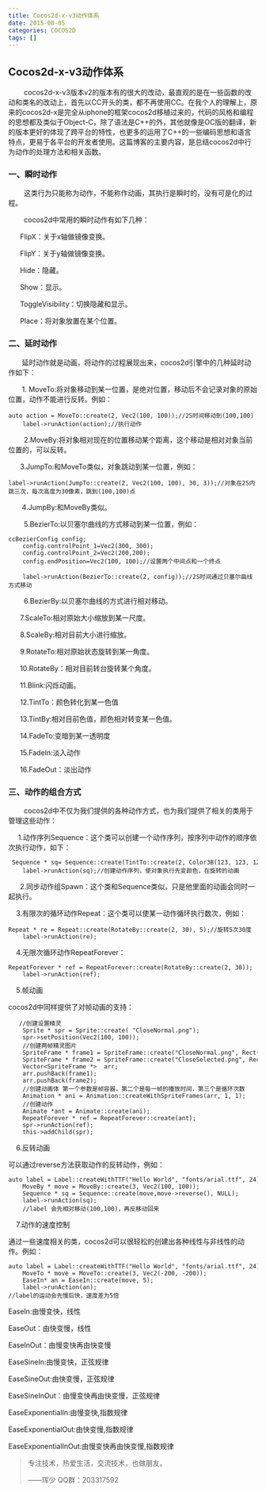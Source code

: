 ```yaml
---
title: Cocos2d-x-v3动作体系
date: 2015-08-05
categories: COCOS2D
tags: []
---
```

## Cocos2d-x-v3动作体系

        cocos2d-x-v3版本v2的版本有的很大的改动，最直观的是在一些函数的改动和类名的改动上，首先以CC开头的类，都不再使用CC。在我个人的理解上，原来的cocos2d-x是完全从iphone的框架cocos2d移植过来的，代码的风格和编程的思想都及类似于Object-C，除了语法是C++的外，其他就像是OC版的翻译，新的版本更好的体现了跨平台的特性，也更多的运用了C++的一些编码思想和语言特点，更易于各平台的开发者使用。这篇博客的主要内容，是总结cocos2d中行为动作的处理方法和相关函数。

### 一、瞬时动作

        这类行为只能称为动作，不能称作动画，其执行是瞬时的，没有可是化的过程。

        cocos2d中常用的瞬时动作有如下几种：

      FlipX：关于x轴做镜像变换。

      FlipY：关于y轴做镜像变换。

      Hide：隐藏。

      Show：显示。

      ToggleVisibility：切换隐藏和显示。

      Place：将对象放置在某个位置。

### 二、延时动作

       延时动作就是动画，将动作的过程展现出来，cocos2d引擎中的几种延时动作如下：

       1\. MoveTo:将对象移动到某一位置，是绝对位置，移动后不会记录对象的原始位置，动作不能进行反转。例如：

```
auto action = MoveTo::create(2, Vec2(100, 100));//2S时间移动到(100,100)
    label->runAction(action);//执行动作
```

        2.MoveBy:将对象相对现在的位置移动某个距离，这个移动是相对对象当前位置的，可以反转。

      3.JumpTo:和MoveTo类似，对象跳动到某一位置，例如：

```
label->runAction(JumpTo::create(2, Vec2(100, 100), 30, 3));//对象在2S内跳三次，每次高度为30像素，跳到(100,100)点
```

       4.JumpBy:和MoveBy类似。

        5.BezierTo:以贝塞尔曲线的方式移动到某一位置，例如：

```
ccBezierConfig config;
    config.controlPoint_1=Vec2(300, 300);
    config.controlPoint_2=Vec2(200,200);
    config.endPosition=Vec2(100, 100);//设置两个中间点和一个终点
    
    label->runAction(BezierTo::create(2, config));//2S时间通过贝塞尔曲线方式移动
```

        6.BezierBy:以贝塞尔曲线的方式进行相对移动。

      7.ScaleTo:相对原始大小缩放到某一尺度。

      8.ScaleBy:相对目前大小进行缩放。

      9.RotateTo:相对原始状态旋转到某一角度。

      10.RotateBy：相对目前转台旋转某个角度。

      11.Blink:闪烁动画。

      12.TintTo：颜色转化到某一色值

      13.TintBy:相对目前色值，颜色相对转变某一色值。

      14.FadeTo:变暗到某一透明度

      15.FadeIn:淡入动作

      16.FadeOut：淡出动作

### 三、动作的组合方式

        cocos2d中不仅为我们提供的各种动作方式，也为我们提供了相关的类用于管理这些动作：

     1.动作序列Sequence：这个类可以创建一个动作序列，按序列中动作的顺序依次执行动作，如下：

```
 Sequence * sq= Sequence::create(TintTo::create(2, Color3B(123, 123, 123)),RotateTo::create(2, 30), NULL);
    label->runAction(sq);//创建动作序列，使对象执行先变颜色，在旋转的动画
```

      2.同步动作组Spawn：这个类和Sequence类似，只是他里面的动画会同时一起执行。

    3.有限次的循环动作Repeat：这个类可以使某一动作循环执行数次，例如：

```
Repeat * re = Repeat::create(RotateBy::create(2, 30), 5);//旋转5次30度
    label->runAction(re);
```

    4.无限次循环动作RepeatForever：

```
RepeatForever * ref = RepeatForever::create(RotateBy::create(2, 30));
    label->runAction(ref);
```

    5.帧动画

cocos2d中同样提供了对帧动画的支持：

```
   //创建设置精灵
    Sprite * spr = Sprite::create( "CloseNormal.png");
    spr->setPosition(Vec2(100, 100));
    //创建两帧精灵图片
    SpriteFrame * frame1 = SpriteFrame::create("CloseNormal.png", Rect(0, 0, 50, 50));
    SpriteFrame * frame2 = SpriteFrame::create("CloseSelected.png", Rect(0, 0, 50, 50));
    Vector<SpriteFrame *>  arr;
    arr.pushBack(frame1);
    arr.pushBack(frame2);
    //创建动画体 第一个参数是帧容器，第二个是每一帧的播放时间，第三个是循环次数
    Animation * ani = Animation::createWithSpriteFrames(arr, 1, 1);
    //创建动作
    Animate *ant = Animate::create(ani);
    RepeatForever * ref = RepeatForever::create(ant);
    spr->runAction(ref);
    this->addChild(spr);
```

    6.反转动画

可以通过reverse方法获取动作的反转动作，例如：

```
auto label = Label::createWithTTF("Hello World", "fonts/arial.ttf", 24);
    MoveBy * move = MoveBy::create(3, Vec2(100, 100));
    Sequence * sq = Sequence::create(move,move->reverse(), NULL);
    label->runAction(sq);
    //label 会先相对移动(100,100)，再反移动回来
```

    7.动作的速度控制

通过一些速度相关的类，cocos2d可以很轻松的创建出各种线性与非线性的动作。例如：

```
auto label = Label::createWithTTF("Hello World", "fonts/arial.ttf", 24);
    MoveTo * move = MoveTo::create(3, Vec2(-200, -200));
    EaseIn* an = EaseIn::create(move, 5);
    label->runAction(an);
//label的运动会先慢后快，速度差为5倍
```

EaseIn:由慢变快，线性

EaseOut：由快变慢，线性

EaseInOut：由慢变快再由快变慢

EaseSineIn:由慢变快，正弦规律

EaseSineOut:由快变慢，正弦规律

EaseSineInOut：由慢变快再由快变慢，正弦规律

EaseExponentialIn:由慢变快,指数规律

EaseExponentialOut:由快变慢,指数规律

EaseExponentialInOut:由慢变快再由快变慢,指数规律

> 专注技术，热爱生活，交流技术，也做朋友。
> 
> ——珲少 QQ群：203317592
